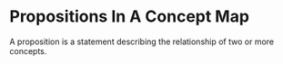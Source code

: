 # Propositions In A Concept Map

A proposition is a statement describing the relationship of two or more concepts.